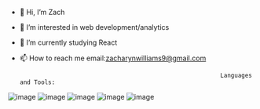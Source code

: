 - 👋 Hi, I’m Zach
- 👀 I’m interested in web development/analytics
- 🌱 I’m currently studying React
- 📫 How to reach me email:zacharynwilliams9@gmail.com


                                                               Languages and Tools:

![image](https://user-images.githubusercontent.com/98299163/218142567-55413c87-0afd-4298-9c15-f20390d24fe7.png)
![image](https://user-images.githubusercontent.com/98299163/218142671-097d9b5c-2a98-4d26-9b3d-f45d4c02cd63.png)
![image](https://user-images.githubusercontent.com/98299163/218142046-e6b45c3e-139c-4425-a494-44f62f0d2232.png)
![image](https://user-images.githubusercontent.com/98299163/218142077-99570ba3-6a3e-4f7b-80ef-5c04a1656866.png)
![image](https://user-images.githubusercontent.com/98299163/218143585-9aa7f716-e4de-433a-994e-3970cb1c2a70.png)





